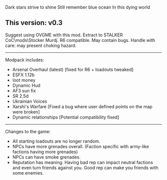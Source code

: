 Dark stars strive to shine
Still remember blue ocean
In this dying world

This version: v0.3
--------------------------------------
Suggest using OVGME with this mod. Extract to STALKER CoC\mods\Stocker Murdj. 
R6 compatible. May contain bugs. Handle with care: may present choking hazard.

--------------------------------------
Modpack includes:
- Arsenal Overhaul (latest) [fixed for R6 + loadouts tweaked]
- ESFX 1.12b
- loot money
- Dynamic Hud
- AF3 sun fix
- SR 2.5d
- Ukrainian Voices
- Xarshi's Warfare [Fixed a bug where user defined points on the map were broken]
- Dynamic relationships [Potential compatibility fixed]

-------------------------------------
Changes to the game:
- All starting loadouts are no longer random.
- NPCs have more grenades overall. (Faction specific with army-like factions having more grenades)
- NPCs can have smoke grenades.
- Reputation has meaning. Having bad rep can impact neutral factions and even turn friends against you. Good rep can make you friends with some enemies.
